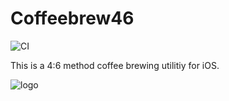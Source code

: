 Coffeebrew46
=============================

![CI](https://github.com/y-yu/coffeebrew46/workflows/CI/badge.svg)

This is a 4:6 method coffee brewing utilitiy for iOS.

![logo](https://github.com/y-yu/coffeebrew46/blob/master/coffeebrew46/Assets.xcassets/AppIcon.appiconset/256.png?raw=true)
